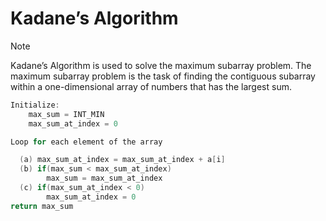 # Kadane’s Algorithm
> [!NOTE]
> Kadane’s Algorithm is used to solve the maximum subarray problem.
> The maximum subarray problem is the task of finding the contiguous subarray within a one-dimensional array of numbers that has the largest sum.

```java
Initialize:
    max_sum = INT_MIN
    max_sum_at_index = 0

Loop for each element of the array

  (a) max_sum_at_index = max_sum_at_index + a[i]
  (b) if(max_sum < max_sum_at_index)
        max_sum = max_sum_at_index
  (c) if(max_sum_at_index < 0)
        max_sum_at_index = 0
return max_sum
```